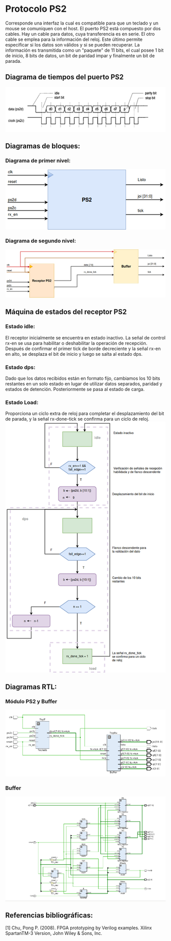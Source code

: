 # Protocolo PS2
Corresponde una interfaz la cual es compatible para que un teclado y un mouse se comuniquen con el host. El puerto PS2 está compuesto por  dos cables. Hay un cable  para datos, cuya transferencia es en serie. El otro cable se emplea para la información del reloj. Este último permite especificar si los datos son válidos y si se pueden recuperar. La información es transmitida como un "paquete" de 11 bits, el cual posee 1 bit de inicio, 8 bits de datos, un bit de paridad impar y finalmente un bit de parada.
## Diagrama de tiempos del puerto PS2
![DDT](https://github.com/MIVR1296/ProtocoloPS2/blob/master/Diagramas/DTPS2.png)
## Diagramas de bloques:
### Diagrama de primer nivel:
![DPN](https://github.com/MIVR1296/ProtocoloPS2/blob/master/Diagramas/DPN.png)
### Diagrama de segundo nivel:
![DSN](https://github.com/MIVR1296/ProtocoloPS2/blob/master/Diagramas/DSNPS2.png)

## Máquina de estados del receptor PS2 
### Estado idle:
 El receptor inicialmente se encuentra en estado inactivo. La señal de control  rx-en  se usa para habilitar o deshabilitar la operación de recepción. Después de confirmar el primer tick de borde decreciente y la señal rx-en en alto,  se desplaza  el bit de inicio y luego se salta al estado dps.
 ### Estado dps:
Dado que los datos recibidos están en formato fijo, cambiamos los 10 bits restantes en un solo estado en lugar de utilizar datos separados, paridad y estados de detención. Posteriormente se pasa al estado de carga.
### Estado Load:
Proporciona un ciclo extra de reloj para completar el desplazamiento del bit de parada, y la señal rx-done-tick se confirma para un ciclo de reloj.
![FSM](https://github.com/MIVR1296/ProtocoloPS2/blob/master/Diagramas/FSM_PS2.png)
## Diagramas RTL:
### Módulo PS2 y Buffer
![Módulo PS2 con Buffer](https://github.com/MIVR1296/ProtocoloPS2/blob/master/Diagramas/TOPPS2.png)
### Buffer
![Buffer](https://github.com/MIVR1296/ProtocoloPS2/blob/master/Diagramas/buffer.png)

## Referencias bibliográficas:
[1]  Chu, Pong P. (2008). FPGA prototyping by Verilog examples. Xilinx SpartanTM-3 Version, John Wiley & Sons, Inc.

